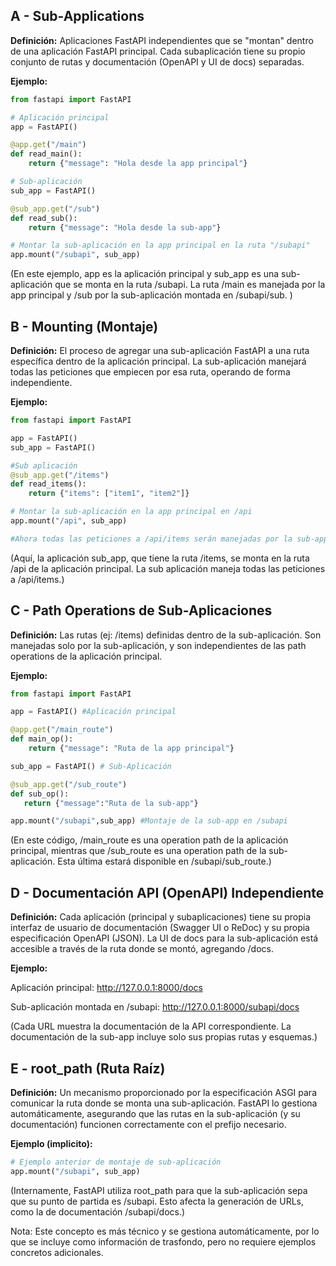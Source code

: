 ## A - Sub-Applications

**Definición:** Aplicaciones FastAPI independientes que se "montan" dentro de una aplicación FastAPI principal. Cada subaplicación tiene su propio conjunto de rutas y documentación (OpenAPI y UI de docs) separadas.

**Ejemplo:**

```Python
from fastapi import FastAPI

# Aplicación principal
app = FastAPI()

@app.get("/main")
def read_main():
    return {"message": "Hola desde la app principal"}

# Sub-aplicación
sub_app = FastAPI()

@sub_app.get("/sub")
def read_sub():
    return {"message": "Hola desde la sub-app"}

# Montar la sub-aplicación en la app principal en la ruta "/subapi"
app.mount("/subapi", sub_app)
```

(En este ejemplo, app es la aplicación principal y sub_app es una sub-aplicación que se monta en la ruta /subapi. La ruta /main es manejada por la app principal y /sub por la sub-aplicación montada en /subapi/sub. )

## B - Mounting (Montaje)

**Definición:** El proceso de agregar una sub-aplicación FastAPI a una ruta específica dentro de la aplicación principal. La sub-aplicación manejará todas las peticiones que empiecen por esa ruta, operando de forma independiente.

**Ejemplo:**

```Python
from fastapi import FastAPI

app = FastAPI()
sub_app = FastAPI()

#Sub aplicación
@sub_app.get("/items")
def read_items():
    return {"items": ["item1", "item2"]}

# Montar la sub-aplicación en la app principal en /api
app.mount("/api", sub_app)

#Ahora todas las peticiones a /api/items serán manejadas por la sub-app
```

(Aquí, la aplicación sub_app, que tiene la ruta /items, se monta en la ruta /api de la aplicación principal. La sub aplicación maneja todas las peticiones a /api/items.)

## C - Path Operations de Sub-Aplicaciones

**Definición:** Las rutas (ej: /items) definidas dentro de la sub-aplicación. Son manejadas solo por la sub-aplicación, y son independientes de las path operations de la aplicación principal.

**Ejemplo:**

```Python
from fastapi import FastAPI

app = FastAPI() #Aplicación principal

@app.get("/main_route")
def main_op():
    return {"message": "Ruta de la app principal"}

sub_app = FastAPI() # Sub-Aplicación

@sub_app.get("/sub_route")
def sub_op():
   return {"message":"Ruta de la sub-app"}

app.mount("/subapi",sub_app) #Montaje de la sub-app en /subapi
```

(En este código, /main_route es una operation path de la aplicación principal, mientras que /sub_route es una operation path de la sub-aplicación. Esta última estará disponible en /subapi/sub_route.)

## D - Documentación API (OpenAPI) Independiente

**Definición:** Cada aplicación (principal y subaplicaciones) tiene su propia interfaz de usuario de documentación (Swagger UI o ReDoc) y su propia especificación OpenAPI (JSON). La UI de docs para la sub-aplicación está accesible a través de la ruta donde se montó, agregando /docs.

**Ejemplo:**

Aplicación principal: http://127.0.0.1:8000/docs

Sub-aplicación montada en /subapi: http://127.0.0.1:8000/subapi/docs

(Cada URL muestra la documentación de la API correspondiente. La documentación de la sub-app incluye solo sus propias rutas y esquemas.)

## E - root_path (Ruta Raíz)

**Definición:** Un mecanismo proporcionado por la especificación ASGI para comunicar la ruta donde se monta una sub-aplicación. FastAPI lo gestiona automáticamente, asegurando que las rutas en la sub-aplicación (y su documentación) funcionen correctamente con el prefijo necesario.

**Ejemplo (implicito):**

```Python
# Ejemplo anterior de montaje de sub-aplicación
app.mount("/subapi", sub_app)
```

(Internamente, FastAPI utiliza root_path para que la sub-aplicación sepa que su punto de partida es /subapi. Esto afecta la generación de URLs, como la de documentación /subapi/docs.)

Nota: Este concepto es más técnico y se gestiona automáticamente, por lo que se incluye como información de trasfondo, pero no requiere ejemplos concretos adicionales.
